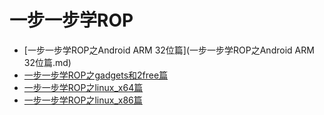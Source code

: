 # 一步一步学ROP

+   [一步一步学ROP之Android ARM 32位篇](一步一步学ROP之Android ARM 32位篇.md)
+   [一步一步学ROP之gadgets和2free篇](一步一步学ROP之gadgets和2free篇.md)
+   [一步一步学ROP之linux_x64篇](一步一步学ROP之linux_x64篇.md)
+   [一步一步学ROP之linux_x86篇](一步一步学ROP之linux_x86篇.md)